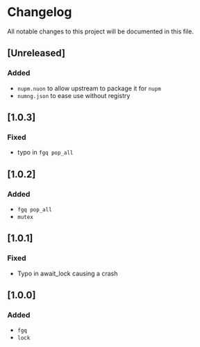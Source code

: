 # Changelog

All notable changes to this project will be documented in this file.

## [Unreleased]

### Added

- `nupm.nuon` to allow upstream to package it for `nupm`
- `numng.json` to ease use without registry

## [1.0.3]

### Fixed

- typo in `fgq pop_all`

## [1.0.2]

### Added

- `fgq pop_all`
- `mutex`

## [1.0.1]

### Fixed

- Typo in await_lock causing a crash

## [1.0.0]

### Added

- `fgq`
- `lock`
